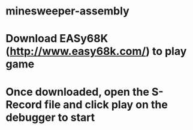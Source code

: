 # minesweeper-assembly

# Download EASy68K (http://www.easy68k.com/) to play game
# Once downloaded, open the S-Record file and click play on the debugger to start
